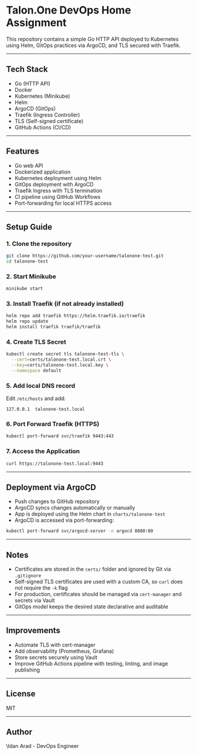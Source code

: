 # Talon.One DevOps Home Assignment

This repository contains a simple Go HTTP API deployed to Kubernetes using Helm, GitOps practices via ArgoCD, and TLS secured with Traefik.

---

## Tech Stack

* Go (HTTP API)
* Docker
* Kubernetes (Minikube)
* Helm
* ArgoCD (GitOps)
* Traefik (Ingress Controller)
* TLS (Self-signed certificate)
* GitHub Actions (CI/CD)

---

## Features

* Go web API
* Dockerized application
* Kubernetes deployment using Helm
* GitOps deployment with ArgoCD
* Traefik Ingress with TLS termination
* CI pipeline using GitHub Workflows
* Port-forwarding for local HTTPS access

---

## Setup Guide

### 1. Clone the repository

```bash
git clone https://github.com/your-username/talonone-test.git
cd talonone-test
```

### 2. Start Minikube

```bash
minikube start
```

### 3. Install Traefik (if not already installed)

```bash
helm repo add traefik https://helm.traefik.io/traefik
helm repo update
helm install traefik traefik/traefik
```

### 4. Create TLS Secret

```bash
kubectl create secret tls talonone-test-tls \
  --cert=certs/talonone-test.local.crt \
  --key=certs/talonone-test.local.key \
  --namespace default
```

### 5. Add local DNS record

Edit `/etc/hosts` and add:

```
127.0.0.1  talonone-test.local
```

### 6. Port Forward Traefik (HTTPS)

```bash
kubectl port-forward svc/traefik 9443:443
```

### 7. Access the Application

```bash
curl https://talonone-test.local:9443
```

---

## Deployment via ArgoCD

* Push changes to GitHub repository
* ArgoCD syncs changes automatically or manually
* App is deployed using the Helm chart in `charts/talonone-test`
* ArgoCD is accessed via port-forwarding:

```bash
kubectl port-forward svc/argocd-server -n argocd 8080:80
```

---

## Notes

* Certificates are stored in the `certs/` folder and ignored by Git via `.gitignore`
* Self-signed TLS certificates are used with a custom CA, so `curl` does not require the `-k` flag
* For production, certificates should be managed via `cert-manager` and secrets via Vault
* GitOps model keeps the desired state declarative and auditable

---

## Improvements

* Automate TLS with cert-manager
* Add observability (Prometheus, Grafana)
* Store secrets securely using Vault
* Improve GitHub Actions pipeline with testing, linting, and image publishing

---

## License

MIT

---

## Author

\Idan Arad - DevOps Engineer
